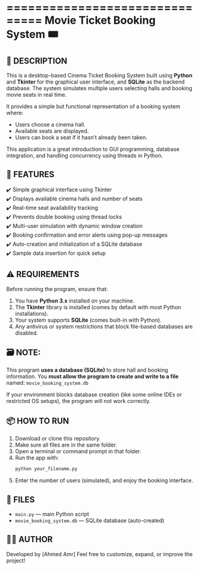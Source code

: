 ===============================
Movie Ticket Booking System 🎟️
===============================

📌 DESCRIPTION
--------------
This is a desktop-based Cinema Ticket Booking System built using **Python** and **Tkinter** for the graphical user interface, and **SQLite** as the backend database. The system simulates multiple users selecting halls and booking movie seats in real time.

It provides a simple but functional representation of a booking system where:
- Users choose a cinema hall.
- Available seats are displayed.
- Users can book a seat if it hasn’t already been taken.

This application is a great introduction to GUI programming, database integration, and handling concurrency using threads in Python.

🚀 FEATURES
-----------
✔️ Simple graphical interface using Tkinter  
✔️ Displays available cinema halls and number of seats  
✔️ Real-time seat availability tracking  
✔️ Prevents double booking using thread locks  
✔️ Multi-user simulation with dynamic window creation  
✔️ Booking confirmation and error alerts using pop-up messages  
✔️ Auto-creation and initialization of a SQLite database  
✔️ Sample data insertion for quick setup

⚠️ REQUIREMENTS
---------------
Before running the program, ensure that:
1. You have **Python 3.x** installed on your machine.
2. The **Tkinter** library is installed (comes by default with most Python installations).
3. Your system supports **SQLite** (comes built-in with Python).
4. Any antivirus or system restrictions that block file-based databases are disabled.

🗃️ NOTE:
--------
This program **uses a database (SQLite)** to store hall and booking information.
You **must allow the program to create and write to a file** named:
    `movie_booking_system.db`

If your environment blocks database creation (like some online IDEs or restricted OS setups), the program will not work correctly.

📦 HOW TO RUN
-------------
1. Download or clone this repository.
2. Make sure all files are in the same folder.
3. Open a terminal or command prompt in that folder.
4. Run the app with:
    ```bash
    python your_filename.py
    ```
5. Enter the number of users (simulated), and enjoy the booking interface.

📁 FILES
--------
- `main.py`  — main Python script
- `movie_booking_system.db` — SQLite database (auto-created)

👨‍💻 AUTHOR
-----------
Developed by [Ahmed Amr]
Feel free to customize, expand, or improve the project!
